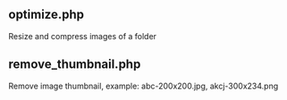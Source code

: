 ## optimize.php
Resize and compress images of a folder

## remove_thumbnail.php
Remove image thumbnail, example: abc-200x200.jpg, akcj-300x234.png
